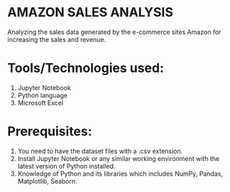 # AMAZON SALES ANALYSIS
Analyzing the sales data generated by the e-commerce sites Amazon for increasing the sales and revenue.

# Tools/Technologies used:
1. Jupyter Notebook
2. Python language
3. Microsoft Excel

# Prerequisites:
1. You need to have the dataset files with a .csv extension.
2. Install Jupyter Notebook or any similar working environment with the latest version of Python installed.
3. Knowledge of Python and its libraries which includes NumPy, Pandas, Matplotlib, Seaborn.




